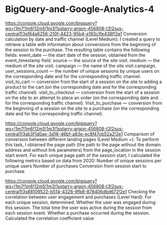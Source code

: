 # BigQuery-and-Google-Analytics-4
https://console.cloud.google.com/bigquery?ws=!1m7!1m6!12m5!1m3!1sstarry-argon-456808-t3!2sus-central1!3sf64a6256-210f-4423-95b4-e193c1fe438f!2e1
Conversion calculation by date and traffic channel (Level Medium):
I created a query to retrieve a table with information about conversions from the beginning of the session to the purchase. The resulting table contains the following fields:
event_date — the start date of the session, obtained from the event_timestamp field.
source — the source of the site visit.
medium — the medium of the site visit.
campaign — the name of the site visit campaign.
user_sessions_count — the number of unique sessions by unique users on the corresponding date and for the corresponding traffic channel.
visit_to_cart — conversion from the start of a session on the site to adding a product to the cart (on the corresponding date and for the corresponding traffic channel).
visit_to_checkout — conversion from the start of a session on the site to an attempt to place an order (on the corresponding date and for the corresponding traffic channel).
Visit_to_purchase — conversion from the beginning of a session on the site to a purchase (on the corresponding date and for the corresponding traffic channel).

https://console.cloud.google.com/bigquery?ws=!1m7!1m6!12m5!1m3!1sstarry-argon-456808-t3!2sus-central1!3sb3f1d0ae-3d16-46bf-a83e-ec8f47cb52a2!2e1
Comparison of conversion between different landing pages (Level Medium +):
To perform this task, I obtained the page path (the path to the page without the domain address and without link parameters) from the page_location in the session start event.
For each unique page path of the session start, I calculated the following metrics based on data from 2020:
Number of unique sessions per unique users
Number of purchases
Conversion from session start to purchase

https://console.cloud.google.com/bigquery?ws=!1m7!1m6!12m5!1m3!1sstarry-argon-456808-t3!2sus-central1!3s88109522-b514-4326-9fb8-878406dbd672!2e1
Checking the correlation between user engagement and purchases (Level Hard):
For each unique session, determined:
Whether the user was engaged during this session.
The total time the user was active during the session from each session event.
Whether a purchase occurred during the session.
Calculated the correlation coefficient value
